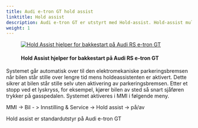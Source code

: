 ```yaml
---
title: Audi e-tron GT hold assist
linktitle: Hold assist
description: Audi e-tron GT er utstyrt med Hold-assist. Hold-assist muliggjør praktiske avkjøringer når bilen er på vanlige stigninger og nedstigninger av gatetrafikk, og den hindrer kjøretøyet i å rulle.
weight: 1
---
```

<!-- markdownlint-disable MD033 -->
<figure>
    <a href="https://media.electrichasgoneaudi.net/multimedia/models/e-tron-gt/technology/drivingassistance/holdassist/holdassist.jpg">
        <img src="https://media.electrichasgoneaudi.net/multimedia/models/e-tron-gt/technology/drivingassistance/holdassist/holdassists.jpg"
        class="img-fluid" alt="Hold Assist hjelper for bakkestart på Audi RS e-tron GT" title="Hold Assist hjelper for bakkestart på Audi RS e-tron GT">
    </a>
    <figcaption><h4>Hold Assist hjelper for bakkestart på Audi RS e-tron GT</h4></figcaption>
</figure>

Systemet går automatisk over til den elektromekaniske parkeringsbremsen når bilen står stille over lengre tid mens holdeassistenten er aktivert. Dette sikrer at bilen står stille selv uten aktivering av parkeringsbremsen. Etter et stopp ved et lyskryss, for eksempel, kjører bilen av sted så snart sjåføren trykker på gasspedalen. Systemet aktiveres i MMI i følgende meny.

MMI -> Bil - > Innstilling & Service -> Hold assist -> på/av

Hold assist er standardutstyr på Audi e-tron GT